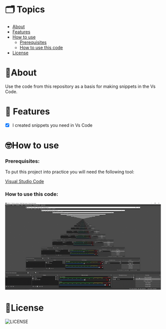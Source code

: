 # 🗂️ Topics

- <a href="#About"> About</a>
- <a href="#Features"> Features</a>
- <a href="#How-to-use"> How to use</a>
  - <a href="#Prerequisites"> Prerequisites</a>
  - <a href="#Running-the-app"> How to use this code</a>
- <a href="#License"> License</a>

<h1 id="About">🌱About</h1>
<p>Use the code from this repository as a basis for making snippets in the Vs Code.</p>

# 📌 Features

- [x] I created snippets you need in Vs Code

<h1 id="How-to-use">🤓How to use</h1>

<h3 id="Prerequisites">Prerequisites:</h3>

<p>To put this project into practice you will need the following tool:</p>
<a href="https://code.visualstudio.com">Visual Studio Code</a>

<h3>How to use this code:</h3>
<img src="./.github/assets/video.gif"/>

<h1 id="License">📜License</h1>

![LICENSE](https://img.shields.io/static/v1?label=LICENSE&message=MIT&color=32b768&logo=rocket-chat)
